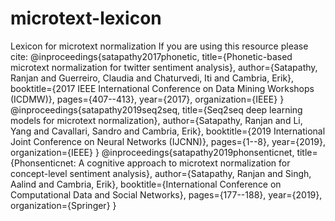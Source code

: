 # microtext-lexicon
Lexicon for microtext normalization 
If you are using this resource please cite:
@inproceedings{satapathy2017phonetic,
  title={Phonetic-based microtext normalization for twitter sentiment analysis},
  author={Satapathy, Ranjan and Guerreiro, Claudia and Chaturvedi, Iti and Cambria, Erik},
  booktitle={2017 IEEE International Conference on Data Mining Workshops (ICDMW)},
  pages={407--413},
  year={2017},
  organization={IEEE}
}
@inproceedings{satapathy2019seq2seq,
  title={Seq2seq deep learning models for microtext normalization},
  author={Satapathy, Ranjan and Li, Yang and Cavallari, Sandro and Cambria, Erik},
  booktitle={2019 International Joint Conference on Neural Networks (IJCNN)},
  pages={1--8},
  year={2019},
  organization={IEEE}
}
@inproceedings{satapathy2019phonsenticnet,
  title={Phonsenticnet: A cognitive approach to microtext normalization for concept-level sentiment analysis},
  author={Satapathy, Ranjan and Singh, Aalind and Cambria, Erik},
  booktitle={International Conference on Computational Data and Social Networks},
  pages={177--188},
  year={2019},
  organization={Springer}
}
